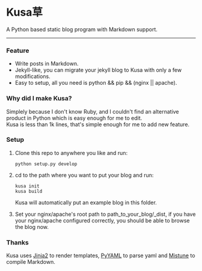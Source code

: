 # Kusa草

A Python based static blog program with Markdown support.

---

### Feature

- Write posts in Markdown.   
- Jekyll-like, you can migrate your jekyll blog to Kusa with only a few modifications.   
- Easy to setup, all you need is python && pip && (nginx || apache).   

### Why did I make Kusa?

Simplely because I don't know Ruby, and I couldn't find an alternative product in Python which is easy enough for me to edit.   
Kusa is less than 1k lines, that's simple enough for me to add new feature.

### Setup

1. Clone this repo to anywhere you like and run:

   ```
   python setup.py develop
   ```

2. cd to the path where you want to put your blog and run:   

   ```
   kusa init
   kusa build
   ```

   Kusa will automatically put an example blog in this folder.   

3. Set your nginx/apache's root path to path_to_your_blog/_dist, if you have your nginx/apache configured correctly, you should be able to browse the blog now.

### Thanks

Kusa uses [Jinja2](http://jinja.pocoo.org/) to render templates, [PyYAML](http://pyyaml.org/) to parse yaml and [Mistune](https://github.com/lepture/mistune) to compile Markdown.